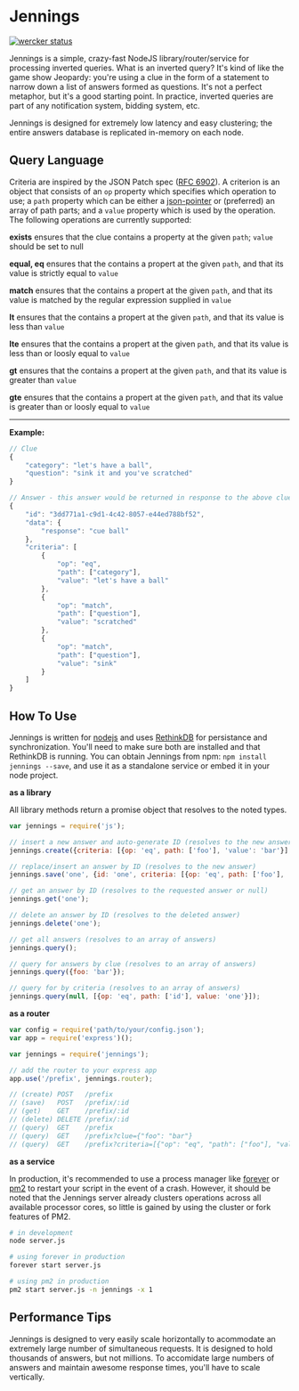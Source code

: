 Jennings
========

[![wercker status](https://app.wercker.com/status/7c36ae034960f9fc1efe31095c2625dc/s "wercker status")](https://app.wercker.com/project/bykey/7c36ae034960f9fc1efe31095c2625dc)

Jennings is a simple, crazy-fast NodeJS library/router/service for processing inverted queries. What is an inverted query? It's kind of like the game show Jeopardy: you're using a clue in the form of a statement to narrow down a list of answers formed as questions. It's not a perfect metaphor, but it's a good starting point. In practice, inverted queries are part of any notification system, bidding system, etc.

Jennings is designed for extremely low latency and easy clustering; the entire answers database is replicated in-memory on each node.


Query Language
--------------
Criteria are inspired by the JSON Patch spec ([RFC 6902](https://tools.ietf.org/html/rfc6902)). A criterion is an object that consists of an `op` property which specifies which operation to use; a `path` property which can be either a [json-pointer](https://tools.ietf.org/html/rfc6901) or (preferred) an array of path parts; and a `value` property which is used by the operation. The following operations are currently supported:

**exists** ensures that the clue contains a property at the given `path`; `value` should be set to null

**equal, eq** ensures that the contains a propert at the given `path`, and that its value is strictly equal to `value`

**match** ensures that the contains a propert at the given `path`, and that its value is matched by the regular expression supplied in `value`

**lt** ensures that the contains a propert at the given `path`, and that its value is less than `value`

**lte** ensures that the contains a propert at the given `path`, and that its value is less than or loosly equal to `value`

**gt** ensures that the contains a propert at the given `path`, and that its value is greater than `value`

**gte** ensures that the contains a propert at the given `path`, and that its value is greater than or loosly equal to `value`

----

**Example:**

```js
// Clue
{
	"category": "let's have a ball",
	"question": "sink it and you've scratched"
}

// Answer - this answer would be returned in response to the above clue
{
	"id": "3dd771a1-c9d1-4c42-8057-e44ed788bf52",
	"data": {
		"response": "cue ball"
	},
	"criteria": [
		{
			"op": "eq",
			"path": ["category"],
			"value": "let's have a ball"
		},
		{
			"op": "match",
			"path": ["question"],
			"value": "scratched"
		},
		{
			"op": "match",
			"path": ["question"],
			"value": "sink"
		}
	]
}
```


How To Use
----------

Jennings is written for [nodejs](http://nodejs.org/) and uses [RethinkDB](rethinkdb.com) for persistance and synchronization. You'll need to make sure both are installed and that RethinkDB is running. You can obtain Jennings from npm: `npm install jennings --save`, and use it as a standalone service or embed it in your node project.


**as a library**

All library methods return a promise object that resolves to the noted types.

```js
var jennings = require('js');

// insert a new answer and auto-generate ID (resolves to the new answer)
jennings.create({criteria: [{op: 'eq', path: ['foo'], 'value': 'bar'}], data: {cool: 'beans'}});

// replace/insert an answer by ID (resolves to the new answer)
jennings.save('one', {id: 'one', criteria: [{op: 'eq', path: ['foo'], 'value': 'bar'}], data: {cool: 'beans'}});

// get an answer by ID (resolves to the requested answer or null)
jennings.get('one');

// delete an answer by ID (resolves to the deleted answer)
jennings.delete('one');

// get all answers (resolves to an array of answers)
jennings.query();

// query for answers by clue (resolves to an array of answers)
jennings.query({foo: 'bar'});

// query for by criteria (resolves to an array of answers)
jennings.query(null, [{op: 'eq', path: ['id'], value: 'one'}]);

```

**as a router**

```js
var config = require('path/to/your/config.json');
var app = require('express')();

var jennings = require('jennings');

// add the router to your express app
app.use('/prefix', jennings.router);

// (create) POST   /prefix
// (save)   POST   /prefix/:id
// (get)    GET    /prefix/:id
// (delete) DELETE /prefix/:id
// (query)  GET    /prefix
// (query)  GET    /prefix?clue={"foo": "bar"}
// (query)  GET    /prefix?criteria=[{"op": "eq", "path": ["foo"], "value": "bar"}]

```

**as a service**

In production, it's recommended to use a process manager like [forever](https://www.npmjs.com/package/forever) or [pm2](https://www.npmjs.com/package/pm2) to restart your script in the event of a crash. However, it should be noted that the Jennings server already clusters operations across all available processor cores, so little is gained by using the cluster or fork features of PM2.

```bash
# in development
node server.js

# using forever in production
forever start server.js

# using pm2 in production
pm2 start server.js -n jennings -x 1
```


Performance Tips
----------------

Jennings is designed to very easily scale horizontally to acommodate an extremely large number of simultaneous requests. It is designed to hold thousands of answers, but not millions. To accomidate large numbers of answers and maintain awesome response times, you'll have to scale vertically.

